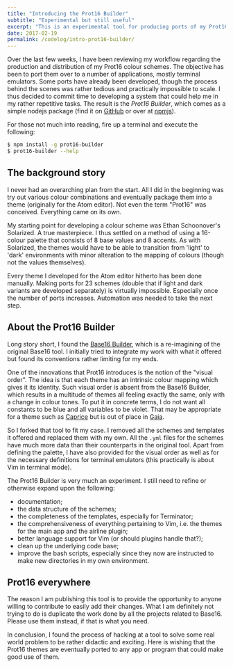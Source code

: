 ```yaml
---
title: "Introducing the Prot16 Builder"
subtitle: "Experimental but still useful"
excerpt: "This is an experimental tool for producing ports of my Prot16 colour schemes for various apps."
date: 2017-02-19
permalink: /codelog/intro-prot16-builder/
---
```

Over the last few weeks, I have been reviewing my workflow regarding the production and distribution of my Prot16 colour schemes. The objective has been to port them over to a number of applications, mostly terminal emulators. Some ports have already been developed, though the process behind the scenes was rather tedious and practically impossible to scale. I thus decided to commit time to developing a system that could help me in my rather repetitive tasks. The result is the *Prot16 Builder*, which comes as a simple nodejs package (find it on [GitHub](https://github.com/protesilaos/prot16-builder) or over at [npmjs](https://www.npmjs.com/package/prot16-builder)).

For those not much into reading, fire up a terminal and execute the following:

```bash
$ npm install -g prot16-builder
$ prot16-builder --help
```

## The background story

I never had an overarching plan from the start. All I did in the beginning was try out various colour combinations and eventually package them into a theme (originally for the Atom editor). Not even the term "Prot16" was conceived. Everything came on its own.

My starting point for developing a colour scheme was Ethan Schoonover's Solarized. A true masterpiece. I thus settled on a method of using a 16-colour palette that consists of 8 base values and 8 accents. As with Solarized, the themes would have to be able to transition from 'light' to 'dark' environments with minor alteration to the mapping of colours (though not the values themselves).

Every theme I developed for the Atom editor hitherto has been done manually. Making ports for 23 schemes (double that if light and dark variants are developed separately) is virtually impossible. Especially once the number of ports increases. Automation was needed to take the next step.

## About the Prot16 Builder

Long story short, I found the [Base16 Builder](https://github.com/base16-builder/base16-builder), which is a re-imagining of the original Base16 tool. I initially tried to integrate my work with what it offered but found its conventions rather limiting for my ends. 

One of the innovations that Prot16 introduces is the notion of the "visual order". The idea is that each theme has an intrinsic colour mapping which gives it its identity. Such visual order is absent from the Base16 Builder, which results in a multitude of themes all feeling exactly the same, only with a change in colour tones. To put it in concrete terms, I do not want all constants to be blue and all variables to be violet. That may be appropriate for a theme such as [Caprice](/caprice/) but is out of place in [Gaia](/gaia/).

So I forked that tool to fit my case. I removed all the schemes and templates it offered and replaced them with my own. All the `.yml` files for the schemes have much more data than their counterparts in the original tool. Apart from defining the palette, I have also provided for the visual order as well as for the necessary definitions for terminal emulators (this practically is about Vim in terminal mode).

The Prot16 Builder is very much an experiment. I still need to refine or otherwise expand upon the following:

- documentation;
- the data structure of the schemes;
- the completeness of the templates, especially for Terminator;
- the comprehensiveness of everything pertaining to Vim, i.e. the themes for the main app and the airline plugin;
- better language support for Vim (or should plugins handle that?);
- clean up the underlying code base;
- improve the bash scripts, especially since they now are instructed to make new directories in my own environment.

## Prot16 everywhere

The reason I am publishing this tool is to provide the opportunity to anyone willing to contribute to easily add their changes. What I am definitely not trying to do is duplicate the work done by all the projects related to Base16. Please use them instead, if that is what you need.

In conclusion, I found the process of hacking at a tool to solve some real world problem to be rather didactic and exciting. Here is wishing that the Prot16 themes are eventually ported to any app or program that could make good use of them.

